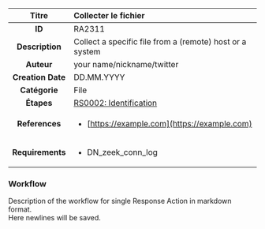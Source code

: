 | Titre                       | Collecter le fichier         |
|:---------------------------:|:--------------------|
| **ID**                      | RA2311            |
| **Description**             | Collect a specific file from a (remote) host or a system   |
| **Auteur**                  | your name/nickname/twitter        |
| **Creation Date**           | DD.MM.YYYY |
| **Catégorie**                | File      |
| **Étapes**                   |[RS0002: Identification](../Response_Stages/RS0002.md)| 
| **References** |<ul><li>[https://example.com](https://example.com)</li></ul>|
| **Requirements** |<ul><li>DN_zeek_conn_log</li></ul>|

### Workflow

Description of the workflow for single Response Action in markdown format.  
Here newlines will be saved.
